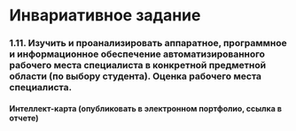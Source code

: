 # Инвариативное задание
### 1.11. Изучить и проанализировать аппаратное, программное и информационное обеспечение автоматизированного рабочего места специалиста в конкретной предметной области (по выбору студента). Оценка рабочего места специалиста.

#### Интеллект-карта (опубликовать в электронном портфолио, ссылка в отчете)